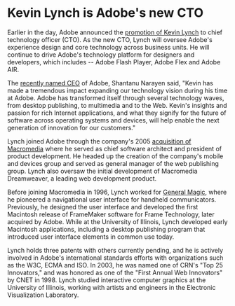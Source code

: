 # Kevin Lynch is Adobe's new CTO

Earlier in the day, Adobe announced the <a href="http://www.adobe.com/aboutadobe/pressroom/pressreleases/200802/020508KevinLynchCTO.html">promotion of [Kevin Lynch](http://www.klynch.com/) to chief technology officer</a> (CTO). As the new CTO, Lynch will oversee Adobe's experience design and core technology across business units. He will continue to drive Adobe's technology platform for designers and developers, which includes -- Adobe Flash Player, Adobe Flex and Adobe AIR.

The <a href="/2007/adobe-names-shantanu-narayen-as-its-new-ceo/">recently named CEO</a> of Adobe, Shantanu Narayen said, "Kevin has made a tremendous impact expanding our technology vision during his time at Adobe. Adobe has transformed itself through several technology waves, from desktop publishing, to multimedia and to the Web. Kevin's insights and passion for rich Internet applications, and what they signify for the future of software across operating systems and devices, will help enable the next generation of innovation for our customers."

Lynch joined Adobe through the company's 2005 <a href="/2005/adobe-and-macromedia/">acquisition of Macromedia</a> where he served as chief software architect and president of product development. He headed up the creation of the company's mobile and devices group and served as general manager of the web publishing group. Lynch also oversaw the initial development of Macromedia Dreamweaver, a leading web development product.

Before joining Macromedia in 1996, Lynch worked for <a href="http://en.wikipedia.org/wiki/General_Magic">General Magic</a>, where he pioneered a navigational user interface for handheld communicators. Previously, he designed the user interface and developed the first Macintosh release of FrameMaker software for Frame Technology, later acquired by Adobe. While at the University of Illinois, Lynch developed early Macintosh applications, including a desktop publishing program that introduced user interface elements in common use today.

Lynch holds three patents with others currently pending, and he is actively involved in Adobe's international standards efforts with organizations such as the W3C, ECMA and ISO. In 2003, he was named one of CRN's "Top 25 Innovators," and was honored as one of the "First Annual Web Innovators" by CNET in 1998. Lynch studied interactive computer graphics at the University of Illinois, working with artists and engineers in the Electronic Visualization Laboratory.